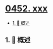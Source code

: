 # [0452. xxx](https://github.com/Tdahuyou/TNotes.leetcode/tree/main/notes/0452.%20xxx)

<!-- region:toc -->

- [1. 📝 概述](#1--概述)

<!-- endregion:toc -->

## 1. 📝 概述
